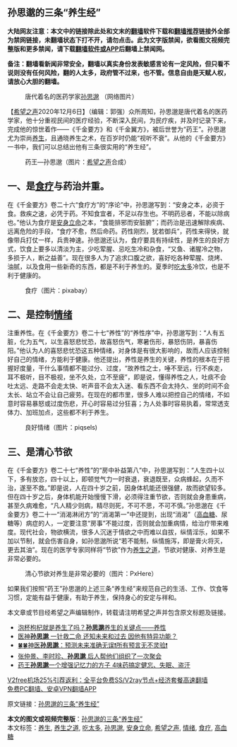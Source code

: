  <h2>孙思邈的三条“养生经”</h2> <p class="notice"><b>大陆网友注意：本文中的链接除此处和文末的<a href="https://github.com/bannedbook/fanqiang" >翻墙</a>软件下载和<a href="https://github.com/killgcd/justmysocks/blob/master/README.md">翻墙推荐</a>链接外全部为禁网链接，未翻墙状态下打不开，请勿点击。此为文字版禁闻，欲看图文视频完整版和更多禁闻，请下载<a href="https://github.com/bannedbook/fanqiang">翻墙软件或APP</a>后翻墙上禁闻网。</p><p>备注：翻墙看新闻非常安全，翻墙以真实身份发表敏感言论有一定风险，但只看不说则没有任何风险，翻的人太多，政府管不过来，也不管。信息自由是天赋人权，请放心大胆的翻墙。</b></p>  <div class="entry"> <figure><figcaption>唐代着名的医药学家<a href="https://www.bannedbook.org/bnews/tag/%E5%AD%99%E6%80%9D%E9%82%88/" class="st_tag internal_tag" rel="tag" title="标签 孙思邈 下的日志">孙思邈</a> （网络图片）</figcaption></figure> <p>【<span class='wp_keywordlink_affiliate'><a href="https://www.soundofhope.org" title="希望之声" target="_blank">希望之声</a></span>2020年12月6日】（编辑：郭强）众所周知，孙思邈是唐代着名的医药学家，他十分重视民间的医疗经验，不断深入民间，为民疗疾，并及时记录下来，完成他的惊世着作——《千金要方》和《千金翼方》，被后世誉为“药王”。孙思邈尤为崇尚<a href="https://www.bannedbook.org/bnews/tag/%e5%85%bb%e7%94%9f/" class="st_tag internal_tag" rel="tag" title="标签 养生 下的日志">养生</a>，且通晓养生之术，在百岁时仍能“视听不衰”。从他的《千金要方》一书中，我们可以总结出他有三条很实用的“养生经”。</p> <figure><figcaption>药王—孙思邈（图片：<a href="https://www.bannedbook.org/bnews/tag/%e5%b8%8c%e6%9c%9b%e4%b9%8b%e5%a3%b0/" class="st_tag internal_tag" rel="tag" title="标签 希望之声 下的日志">希望之声</a>合成）</figcaption></figure> <h2>一、是<a href="https://www.bannedbook.org/bnews/tag/%e9%a3%9f%e7%96%97/" class="st_tag internal_tag" rel="tag" title="标签 食疗 下的日志">食疗</a>与药治并重。</h2> <p>在《千金要方》卷二十六“食疗方”的“序论”中，孙思邈写到：“安身之本，必资于食。救疾之速，必凭于药。不知食宜者，不足以存生也。不明药忌者，不能以除病也。”他认为食疗是<a href="https://www.bannedbook.org/bnews/tag/%E5%AE%89%E8%BA%AB%E7%AB%8B%E5%91%BD/" class="st_tag internal_tag" rel="tag" title="标签 安身立命 下的日志">安身立命</a>之本，“食能排邪而安脏腑”；而药治是迅速解除疾病、远离危险的手段，“食疗不愈，然后命药。药性刚烈，犹若御兵”，药性来得快，就像带兵打仗一样，兵贵神速。孙思邈还认为，食疗要具有持续性，是养生的良好方式，饮食上要多以清淡为主，少吃荤腥、忌吃生冷和杂食，“又鱼、诸腥冷之物，多损于人，断之益善”。现在很多人为了追求口腹之欲，喜好吃各种荤腥、烧烤、油腻，以及食用一些新奇的东西，都是不利于养生的。夏季时<a href="https://www.bannedbook.org/bnews/tag/%E5%90%83%E5%A4%AA%E5%A4%9A/" class="st_tag internal_tag" rel="tag" title="标签 吃太多 下的日志">吃太多</a>冷饮，也是不利于健康的。</p>  <figure><figcaption>食疗（图片：pixabay）</figcaption></figure> <h2>二、是控制<a href="https://www.bannedbook.org/bnews/tag/%E6%83%85%E7%BB%AA/" class="st_tag internal_tag" rel="tag" title="标签 情绪 下的日志">情绪</a></h2> <p>注重养性。在《千金要方》卷二十七“养性”的“养性序”中，孙思邈写到：“人有五脏，化为五气，以生喜怒悲忧恐，故喜怒伤气，寒暑伤形，暴怒伤阴，暴喜伤阳。”他认为人的喜怒悲忧恐这五种情绪，对身体是有很大影响的，故而人应该控制好自己的情绪，方能利于健康。他还提出，养性是养生的关键，养性的根本在于把握好度量，干什么事情都不能过分、过度，“故养性之士，唾不至远，行不疾走，耳不极听，目不极视，坐不久处，立不至疲”，即是说，懂得养性之人，吐痰不会吐太远、走路不会走太快、听声音不会太入迷、看东西不会太持久、坐的时间不会太长、站立不会让自己疲劳。在现在的都市里，很多人难以把控自己的情绪，不如意时容易暴怒或过度伤悲，开心时容易过分狂喜；为人处事时容易执着，常常透支体力、加班加点，这些都不利于养生。</p> <figure><figcaption>良好情绪（图片：piqsels)</figcaption></figure> <h2>三、是清心节欲</h2> <p>在《千金要方》卷二十七“养性”的“房中补益第八”中，孙思邈写到：“人生四十以下，多有放恣，四十以上，即顿觉气力一时衰退，衰退既至，众病蜂起，久而不治，遂至不救。”即是说，人在四十岁之前，因身体机能还很强健，故而欲望较多。但在四十岁之后，身体机能开始慢慢下滑，必须得注重节欲，否则就会身患重病，甚至久病难愈，“凡人精少则病，精尽则死，不可不思，不可不慎。”孙思邈在《千金要方》卷二十一“消渴淋闭方”的“消渴第一”中还提到，出现“消渴”（<a href="https://www.bannedbook.org/bnews/tag/%E9%AB%98%E8%A1%80%E7%B3%96/" class="st_tag internal_tag" rel="tag" title="标签 高血糖 下的日志">高血糖</a>、尿糖等）病症的人，一定要注意“房事”不能过度，否则就会加重病情，给治疗带来难度。现代社会，物欲横流，很多人沉迷于情欲之中而难以自拔，纵情淫乐，如果不加以节制，就会伤害自身，如孙思邈所说“若不能制，纵情施泻，即是膏火将灭，更去其油”。现在的医学专家同样将“节欲”作为<a href="https://www.bannedbook.org/bnews/tag/%E5%85%BB%E7%94%9F%E4%B9%8B%E9%81%93/" class="st_tag internal_tag" rel="tag" title="标签 养生之道 下的日志">养生之道</a>，节欲对健康、对养生是非常必要的。</p>  <figure><figcaption>清心节欲对养生是非常必要的（图片：PxHere）</figcaption></figure> <p>如果我们按照“药王”孙思邈的上述三条“养生经”来规范自己的生活、工作、饮食等习惯，定能有益于健康，有助于养生，保持身心的安定与祥和。</p> <p>本文章或节目经希望之声编辑制作，转载请注明希望之声并包含原文标题及链接。</p>  <ul class='op-related-articles' title='相关阅读'> <li><a href='https://www.bannedbook.org/bnews/comments/20201128/1438628.html' target='_blank'>泡杯枸杞就是养生了吗？<b>孙思邈</b>养生的关键点——养性</a></li> <li><a href='https://www.bannedbook.org/bnews/comments/20201011/1411725.html' target='_blank'>医神<b>孙思邈</b> 一针救二命 还知未来和过去 因他有特异功能？</a></li> <li><a href='https://www.bannedbook.org/bnews/bannedvideo/20200829/1387527.html' target='_blank'>🍀🍀神医<b>孙思邈</b>：预测未来准确无误❗所有预言无不灵验❗</a></li> <li><a href='https://www.bannedbook.org/bnews/lifebaike/20200814/1379923.html' target='_blank'>张仲景、李时珍、<b>孙思邈</b> 后人帮他们组织了一次聚会</a></li> <li><a href='https://www.bannedbook.org/bnews/health/20200717/1362142.html' target='_blank'>药王<b>孙思邈</b>一个增强记忆力的方子 4味药搞定健忘、失眠、盗汗</a></li> </ul> <p class="texttj"> <a href="https://www.bannedbook.org/forum23/topic22702.html" target="_blank">V2free机场25%引荐返利：全平台免费SS/V2ray节点+经济套餐高速翻墙</a><br/> <a href="https://github.com/bannedbook/fanqiang/wiki/%E7%A6%81%E9%97%BB%E7%BD%91%E5%AE%89%E5%8D%93%E7%BF%BB%E5%A2%99%E6%96%B0%E9%97%BBAPP" target="_blank">免费PC翻墙、安卓VPN翻墙APP</a></p><p>原文链接：<a class="src_link"  href="https://www.soundofhope.org/post/437590" target="_blank">孙思邈的三条“养生经”</a></p><a name='sharetosocial'></a>       <div><b>本文的图文或视频完整版</b>：<a href='https://www.bannedbook.org/bnews/comments/20201207/1443345.html'>孙思邈的三条“养生经”</a></div>  </div><!--END ENTRY--> <div class="postfooter"> <div>本文标签：<a href="https://www.bannedbook.org/bnews/tag/%e5%85%bb%e7%94%9f/" rel="tag">养生</a>, <a href="https://www.bannedbook.org/bnews/tag/%E5%85%BB%E7%94%9F%E4%B9%8B%E9%81%93/" rel="tag">养生之道</a>, <a href="https://www.bannedbook.org/bnews/tag/%E5%90%83%E5%A4%AA%E5%A4%9A/" rel="tag">吃太多</a>, <a href="https://www.bannedbook.org/bnews/tag/%E5%AD%99%E6%80%9D%E9%82%88/" rel="tag">孙思邈</a>, <a href="https://www.bannedbook.org/bnews/tag/%E5%AE%89%E8%BA%AB%E7%AB%8B%E5%91%BD/" rel="tag">安身立命</a>, <a href="https://www.bannedbook.org/bnews/tag/%e5%b8%8c%e6%9c%9b%e4%b9%8b%e5%a3%b0/" rel="tag">希望之声</a>, <a href="https://www.bannedbook.org/bnews/tag/%E6%83%85%E7%BB%AA/" rel="tag">情绪</a>, <a href="https://www.bannedbook.org/bnews/tag/%e9%a3%9f%e7%96%97/" rel="tag">食疗</a>, <a href="https://www.bannedbook.org/bnews/tag/%E9%AB%98%E8%A1%80%E7%B3%96/" rel="tag">高血糖</a></div>  </div><!--END POSTFOOTER--> 